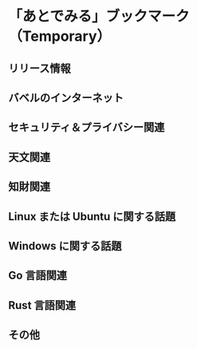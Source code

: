 # 「あとでみる」ブックマーク（Temporary）

## リリース情報


## バベルのインターネット


## セキュリティ＆プライバシー関連


## 天文関連


## 知財関連


## Linux または Ubuntu に関する話題


## Windows に関する話題


## Go 言語関連


## Rust 言語関連


## その他


<!-- eof -->
